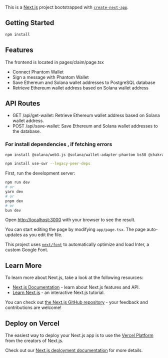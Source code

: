 This is a [Next.js](https://nextjs.org/) project bootstrapped with [`create-next-app`](https://github.com/vercel/next.js/tree/canary/packages/create-next-app).

## Getting Started
```bash 
npm install
``` 
## Features
The frontend is located in pages/claim/page.tsx 
- Connect Phantom Wallet
- Sign a message with Phantom Wallet
- Save Ethereum and Solana wallet addresses to PostgreSQL database
- Retrieve Ethereum wallet address based on Solana wallet address

## API Routes
- GET /api/get-wallet: Retrieve Ethereum wallet address based on Solana wallet address.
- POST /api/save-wallet: Save Ethereum and Solana wallet addresses to the database.

### For install dependencies , if fetching errors
```bash 
npm install @solana/web3.js @solana/wallet-adapter-phantom bs58 @chakra-ui/react @emotion/react @emotion/styled framer-motion pg --legacy-peer-deps

npm install use-swr --legacy-peer-deps

``` 
First, run the development server:

```bash
npm run dev
# or
yarn dev
# or
pnpm dev
# or
bun dev
```

Open [http://localhost:3000](http://localhost:3000) with your browser to see the result.

You can start editing the page by modifying `app/page.tsx`. The page auto-updates as you edit the file.

This project uses [`next/font`](https://nextjs.org/docs/basic-features/font-optimization) to automatically optimize and load Inter, a custom Google Font.

## Learn More

To learn more about Next.js, take a look at the following resources:

- [Next.js Documentation](https://nextjs.org/docs) - learn about Next.js features and API.
- [Learn Next.js](https://nextjs.org/learn) - an interactive Next.js tutorial.

You can check out [the Next.js GitHub repository](https://github.com/vercel/next.js/) - your feedback and contributions are welcome!

## Deploy on Vercel

The easiest way to deploy your Next.js app is to use the [Vercel Platform](https://vercel.com/new?utm_medium=default-template&filter=next.js&utm_source=create-next-app&utm_campaign=create-next-app-readme) from the creators of Next.js.

Check out our [Next.js deployment documentation](https://nextjs.org/docs/deployment) for more details.
